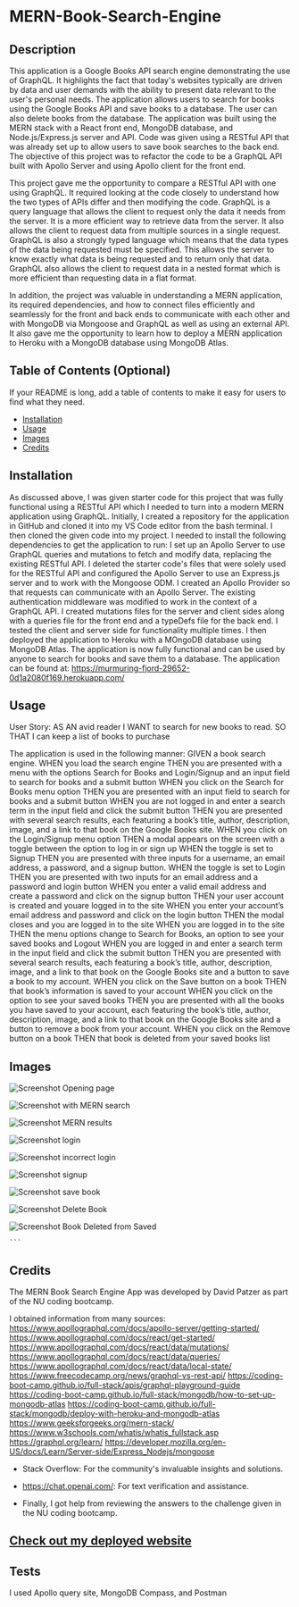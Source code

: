 # MERN-Book-Search-Engine

## Description
This application is a Google Books API search engine demonstrating the use of GraphQL. It highlights the fact that today's websites typically are driven by data and user demands with the ability to present data relevant to the user's personal needs. The application allows users to search for books using the Google Books API and save books to a database.  The user can also delete books from the database. The application was built using the MERN stack with a React front end, MongoDB database, and Node.js/Express.js server and API. Code was given using a RESTful API that was already set up to allow users to save book searches to the back end. The objective of this project was to refactor the code to be a GraphQL API built with Apollo Server and using Apollo client for the front end.

This project gave me the opportunity to compare a RESTful API with one using GraphQL. It required looking at the code closely to understand how the two types of APIs differ and then modifying the code.  GraphQL is a query language that allows the client to request only the data it needs from the server.  It is a more efficient way to retrieve data from the server.  It also allows the client to request data from multiple sources in a single request.  GraphQL is also a strongly typed language which means that the data types of the data being requested must be specified.  This allows the server to know exactly what data is being requested and to return only that data.  GraphQL also allows the client to request data in a nested format which is more efficient than requesting data in a flat format. 

In addition, the project was valuable in understanding a MERN application, its required dependencies, and how to connect files efficiently and seamlessly for the front and back ends to communicate with each other and with MongoDB via Mongoose and GraphQL as well as using an external API. It also gave me the opportunity to learn how to deploy a MERN application to Heroku with a MongoDB database using MongoDB Atlas. 

## Table of Contents (Optional)

If your README is long, add a table of contents to make it easy for users to find what they need.

- [Installation](#installation)
- [Usage](#usage)
- [Images](#images)
- [Credits](#credits)


## Installation

As discussed above, I was given starter code for this project that was fully functional using a RESTful API which I needed to turn into a modern MERN application using GraphQL.  Initially, I created a repository for the application in GitHub and cloned it into my VS Code editor from the bash terminal. I then cloned the given code into my project. I needed to install the following dependencies to get the application to run: I set up an Apollo Server to use GraphQL queries and mutations to fetch and modify data, replacing the existing RESTful API. I deleted the starter code's files that were solely used for the RESTful API and configured the Apollo Server to use an Express.js server and to work with the Mongoose ODM. I created an Apollo Provider so that requests can communicate with an Apollo Server. The existing authentication middleware was modified to work in the context of a GraphQL API. I created mutations files for the server and client sides along with a queries file for the front end and a typeDefs file for the back end. I tested the client and server side for functionality multiple times. I then deployed the application to Heroku with a MOngoDB database using MongoDB Atlas.  The application is now fully functional and can be used by anyone to search for books and save them to a database.  The application can be found at:  https://murmuring-fjord-29652-0d1a2080f169.herokuapp.com/


## Usage

User Story: AS AN avid reader
I WANT to search for new books to read.
SO THAT I can keep a list of books to purchase

The application is used in the following manner:
GIVEN a book search engine.
WHEN you load the search engine
THEN you are presented with a menu with the options Search for Books and Login/Signup and an input field to search for books and a submit button
WHEN you click on the Search for Books menu option
THEN you are presented with an input field to search for books and a submit button
WHEN you are not logged in and enter a search term in the input field and click the submit button
THEN you are presented with several search results, each featuring a book’s title, author, description, image, and a link to that book on the Google Books site.
WHEN you click on the Login/Signup menu option
THEN a modal appears on the screen with a toggle between the option to log in or sign up
WHEN the toggle is set to Signup
THEN you are presented with three inputs for a username, an email address, a password, and a signup button.
WHEN the toggle is set to Login
THEN you are presented with two inputs for an email address and a password and login button
WHEN you enter a valid email address and create a password and click on the signup button
THEN your user account is created and youare logged in to the site
WHEN you enter your account’s email address and password and click on the login button
THEN the modal closes and you are logged in to the site
WHEN you are logged in to the site
THEN the menu options change to Search for Books, an option to see your saved books and Logout
WHEN you are logged in and enter a search term in the input field and click the submit button
THEN you are presented with several search results, each featuring a book’s title, author, description, image, and a link to that book on the Google Books site and a button to save a book to my account.
WHEN you click on the Save button on a book
THEN that book’s information is saved to your account
WHEN you click on the option to see your saved books
THEN you are presented with all the books you have saved to your account, each featuring the book’s title, author, description, image, and a link to that book on the Google Books site and a button to remove a book from your account.
WHEN you click on the Remove button on a book
THEN that book is deleted from your saved books list

## Images 

![Screenshot Opening page ](./images/Screenshot%20(197).png)

![Screenshot with MERN search](./images/Screenshot%20(198).png)

![Screenshot MERN results](./images/Screenshot%20(199).png)

![Screenshot login ](./images/Screenshot%20(200).png)

![Screenshot incorrect login](./images/Screenshot%20(202).png)

![Screenshot signup ](./images/Screenshot%20(203).png)

![Screenshot save book ](./images/Screenshot%20(206).png)

![Screenshot Delete Book ](./images/Screenshot%20(212).png)

![Screenshot Book Deleted from Saved ](./images/Screenshot%20(213).png)

    ```

## Credits

The MERN Book Search Engine App was developed by David Patzer as part of the NU coding bootcamp. 

I obtained information from many sources: 
https://www.apollographql.com/docs/apollo-server/getting-started/
https://www.apollographql.com/docs/react/get-started/
https://www.apollographql.com/docs/react/data/mutations/
https://www.apollographql.com/docs/react/data/queries/
https://www.apollographql.com/docs/react/data/local-state/
https://www.freecodecamp.org/news/graphql-vs-rest-api/
https://coding-boot-camp.github.io/full-stack/apis/graphql-playground-guide
https://coding-boot-camp.github.io/full-stack/mongodb/how-to-set-up-mongodb-atlas
https://coding-boot-camp.github.io/full-stack/mongodb/deploy-with-heroku-and-mongodb-atlas
https://www.geeksforgeeks.org/mern-stack/
https://www.w3schools.com/whatis/whatis_fullstack.asp
https://graphql.org/learn/
https://developer.mozilla.org/en-US/docs/Learn/Server-side/Express_Nodejs/mongoose

- Stack Overflow: For the community's invaluable insights and solutions.

- https://chat.openai.com/: For text verification and assistance.

- Finally, I got help from reviewing the answers to the challenge given in the NU coding bootcamp.

## [Check out my deployed website](https://murmuring-fjord-29652-0d1a2080f169.herokuapp.com/)



## Tests

I used Apollo query site, MongoDB Compass, and Postman
